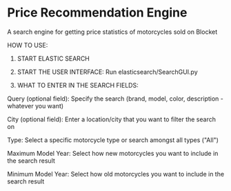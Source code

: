 # Price Recommendation Engine
A search engine for getting price statistics of motorcycles sold on Blocket


HOW TO USE:

1. START ELASTIC SEARCH

2. START THE USER INTERFACE:
Run elasticsearch/SearchGUI.py

3. WHAT TO ENTER IN THE SEARCH FIELDS:

Query (optional field): Specify the search (brand, model, color, description - whatever you want)

City (optional field): Enter a location/city that you want to filter the search on

Type: Select a specific motorcycle type or search amongst all types ("All")

Maximum Model Year: Select how new motorcycles you want to include in the search result

Minimum Model Year: Select how old motorcycles you want to include in the search result
